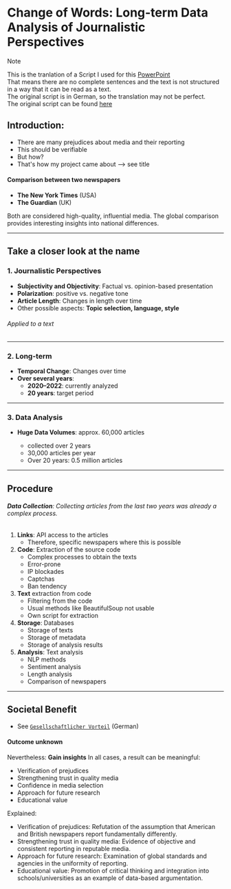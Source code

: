 # **Change of Words: Long-term Data Analysis of Journalistic Perspectives**

> [!NOTE]
> This is the tranlation of a Script I used for this [PowerPoint](./Presentation.pptx)<br>
> That means there are no complete sentences and the text is not structured in a way that it can be read as a text.<br>
> The original script is in German, so the translation may not be perfect.<br>
> The original script can be found [here](./Lehrer_Vorstellung/Script.md)

## Introduction:

- There are many prejudices about media and their reporting
- This should be verifiable
- But how?
- That's how my project came about
  --> see title

#### Comparison between two newspapers

- **The New York Times** (USA)
- **The Guardian** (UK)

Both are considered high-quality, influential media. The global comparison provides interesting insights into national differences.

---

## **Take a closer look at the name**

### 1. Journalistic Perspectives

- **Subjectivity and Objectivity**: Factual vs. opinion-based presentation
- **Polarization**: positive vs. negative tone
- **Article Length**: Changes in length over time
- Other possible aspects: **Topic selection, language, style**

###### Applied to a text

---

### 2. Long-term

- **Temporal Change**: Changes over time
- **Over several years**:
  - **2020–2022**: currently analyzed
  - **20 years**: target period

---

### 3. Data Analysis

- **Huge Data Volumes**: approx. 60,000 articles

  - collected over 2 years
  - 30,000 articles per year
  - Over 20 years: 0.5 million articles

---

## Procedure

###### **Data Collection**: Collecting articles from the last two years was already a complex process.

1. **Links**: API access to the articles
   - Therefore, specific newspapers where this is possible
2. **Code**: Extraction of the source code
   - Complex processes to obtain the texts
   - Error-prone
   - IP blockades
   - Captchas
   - Ban tendency
3. **Text** extraction from code
   - Filtering from the code
   - Usual methods like BeautifulSoup not usable
   - Own script for extraction
4. **Storage**: Databases
   - Storage of texts
   - Storage of metadata
   - Storage of analysis results
5. **Analysis**: Text analysis
   - NLP methods
   - Sentiment analysis
   - Length analysis
   - Comparison of newspapers

---

## **Societal Benefit**

- See [`Gesellschaftlicher Vorteil`](./Gesellschaftlicher_Vorteil.md) (German)

#### Outcome unknown

Nevertheless: **Gain insights**
In all cases, a result can be meaningful:

- Verification of prejudices
- Strengthening trust in quality media
- Confidence in media selection
- Approach for future research
- Educational value

Explained:

- Verification of prejudices: Refutation of the assumption that American and British newspapers report fundamentally differently.
- Strengthening trust in quality media: Evidence of objective and consistent reporting in reputable media.
- Approach for future research: Examination of global standards and agencies in the uniformity of reporting.
- Educational value: Promotion of critical thinking and integration into schools/universities as an example of data-based argumentation.
